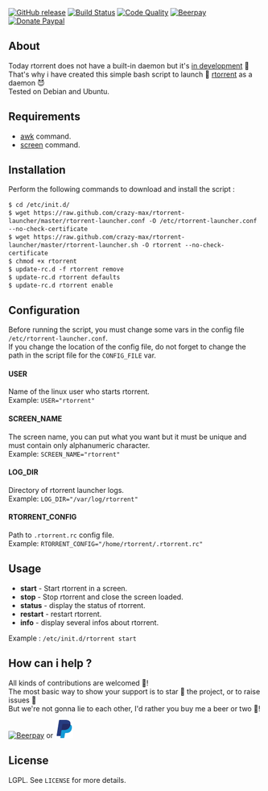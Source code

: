 [![GitHub release](https://img.shields.io/github/release/crazy-max/rtorrent-launcher.svg?style=flat-square)](https://github.com/crazy-max/rtorrent-launcher/releases/latest)
[![Build Status](https://img.shields.io/travis/crazy-max/rtorrent-launcher/master.svg?style=flat-square)](https://travis-ci.org/crazy-max/rtorrent-launcher)
[![Code Quality](https://img.shields.io/codacy/grade/3bf2380df5a447da9a2c50b1008ffcfe.svg?style=flat-square)](https://www.codacy.com/app/crazy-max/rtorrent-launcher)
[![Beerpay](https://img.shields.io/beerpay/crazy-max/rtorrent-launcher.svg?style=flat-square)](https://beerpay.io/crazy-max/rtorrent-launcher)
[![Donate Paypal](https://img.shields.io/badge/donate-paypal-blue.svg?style=flat-square)](https://www.paypal.com/cgi-bin/webscr?cmd=_s-xclick&hosted_button_id=P7PRCWM6MRXD8)

## About

Today rtorrent does not have a built-in daemon but it's [in development](https://github.com/rakshasa/rtorrent/pull/446) 👷<br />
That's why i have created this simple bash script to launch 🚀 [rtorrent](https://github.com/rakshasa/rtorrent) as a daemon 😈<br />
Tested on Debian and Ubuntu.

## Requirements

* [awk](http://en.wikipedia.org/wiki/Awk) command.
* [screen](http://linux.die.net/man/1/screen) command.

## Installation

Perform the following commands to download and install the script :

```
$ cd /etc/init.d/
$ wget https://raw.github.com/crazy-max/rtorrent-launcher/master/rtorrent-launcher.conf -O /etc/rtorrent-launcher.conf --no-check-certificate
$ wget https://raw.github.com/crazy-max/rtorrent-launcher/master/rtorrent-launcher.sh -O rtorrent --no-check-certificate
$ chmod +x rtorrent
$ update-rc.d -f rtorrent remove
$ update-rc.d rtorrent defaults
$ update-rc.d rtorrent enable
```

## Configuration

Before running the script, you must change some vars in the config file `/etc/rtorrent-launcher.conf`.<br />
If you change the location of the config file, do not forget to change the path in the script file for the `CONFIG_FILE` var.

#### USER

Name of the linux user who starts rtorrent.<br />
Example: `USER="rtorrent"`

#### SCREEN_NAME

The screen name, you can put what you want but it must be unique and must contain only alphanumeric character.<br />
Example: `SCREEN_NAME="rtorrent"`

#### LOG_DIR

Directory of rtorrent launcher logs.<br />
Example: `LOG_DIR="/var/log/rtorrent"`

#### RTORRENT_CONFIG

Path to `.rtorrent.rc` config file.<br />
Example: `RTORRENT_CONFIG="/home/rtorrent/.rtorrent.rc"`

## Usage

* **start** - Start rtorrent in a screen.
* **stop** - Stop rtorrent and close the screen loaded.
* **status** - display the status of rtorrent.
* **restart** - restart rtorrent.
* **info** - display several infos about rtorrent.

Example : `/etc/init.d/rtorrent start`

## How can i help ?

All kinds of contributions are welcomed :raised_hands:!<br />
The most basic way to show your support is to star :star2: the project, or to raise issues :speech_balloon:<br />
But we're not gonna lie to each other, I'd rather you buy me a beer or two :beers:!

[![Beerpay](https://beerpay.io/crazy-max/rtorrent-launcher/badge.svg?style=beer-square)](https://beerpay.io/crazy-max/rtorrent-launcher)
or [![Paypal](.res/paypal.png)](https://www.paypal.com/cgi-bin/webscr?cmd=_s-xclick&hosted_button_id=P7PRCWM6MRXD8)

## License

LGPL. See `LICENSE` for more details.
